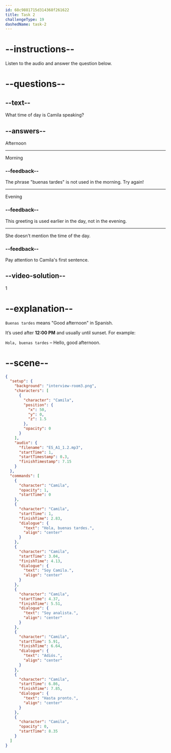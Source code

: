 ```yaml
---
id: 68c9881715d314368f261622
title: Task 2
challengeType: 19
dashedName: task-2
---
```

<!-- (Audio) Camila ES_A1_1.2 -->

# --instructions--

Listen to the audio and answer the question below.

# --questions--

## --text--

What time of day is Camila speaking?

## --answers--

Afternoon

---

Morning

### --feedback--

The phrase "buenas tardes" is not used in the morning. Try again!

---

Evening

### --feedback--

This greeting is used earlier in the day, not in the evening.

---

She doesn't mention the time of the day.

### --feedback--

Pay attention to Camila's first sentence. 

## --video-solution--

1

# --explanation--

`Buenas tardes` means "Good afternoon" in Spanish.  

It’s used after **12:00 PM** and usually until sunset. For example:

`Hola, buenas tardes` – Hello, good afternoon.

# --scene--

```json
{
  "setup": {
    "background": "interview-room3.png",
    "characters": [
      {
        "character": "Camila",
        "position": {
          "x": 50,
          "y": 0,
          "z": 1.5
        },
        "opacity": 0
      }
    ],
    "audio": {
      "filename": "ES_A1_1.2.mp3",
      "startTime": 1,
      "startTimestamp": 0.3,
      "finishTimestamp": 7.15
    }
  },
  "commands": [
    {
      "character": "Camila",
      "opacity": 1,
      "startTime": 0
    },
    {
      "character": "Camila",
      "startTime": 1,
      "finishTime": 2.83,
      "dialogue": {
        "text": "Hola, buenas tardes.",
        "align": "center"
      }
    },
    {
      "character": "Camila",
      "startTime": 3.04,
      "finishTime": 4.13,
      "dialogue": {
        "text": "Soy Camila.",
        "align": "center"
      }
    },
    {
      "character": "Camila",
      "startTime": 4.37,
      "finishTime": 5.51,
      "dialogue": {
        "text": "Soy analista.",
        "align": "center"
      }
    },
    {
      "character": "Camila",
      "startTime": 5.91,
      "finishTime": 6.64,
      "dialogue": {
        "text": "Adiós.",
        "align": "center"
      }
    },
    {
      "character": "Camila",
      "startTime": 6.86,
      "finishTime": 7.85,
      "dialogue": {
        "text": "Hasta pronto.",
        "align": "center"
      }
    },
    {
      "character": "Camila",
      "opacity": 0,
      "startTime": 8.35
    }
  ]
}
```
